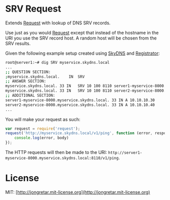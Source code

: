 # SRV Request

Extends [Request](https://github.com/request/request) with lookup of DNS SRV records.

Use just as you would [Request](https://github.com/request/request) except that instead of the hostname in the URI you use the SRV record host. A random host will be chosen from the SRV results.

Given the following example setup created using [SkyDNS](https://github.com/skynetservices/skydns) and [Registrator](https://github.com/progrium/registrator):

```sh
root@server1:~# dig SRV myservice.skydns.local
...
;; QUESTION SECTION:
;myservice.skydns.local.	IN	SRV
;; ANSWER SECTION:
myservice.skydns.local. 33 IN	SRV	10 100 8110 server1-myservice-8000.myservice.skydns.local.
myservice.skydns.local. 33 IN	SRV	10 100 8110 server2-myservice-8000.myservice.skydns.local.
;; ADDITIONAL SECTION:
server1-myservice-8000.myservice.skydns.local. 33 IN A 10.10.10.30
server2-myservice-8000.myservice.skydns.local. 33 IN A 10.10.10.40
...
```

You will make your request as such:

```javascript
var request = require('request');
request('http://myservice.skydns.local/v1/ping', function (error, response, body) {
	console.log(error, body)
});
```

The HTTP requests will then be made to the URI: `http://server1-myservice-8000.myservice.skydns.local:8110/v1/ping`.

# License

MIT: [http://jongretar.mit-license.org](http://jongretar.mit-license.org)
